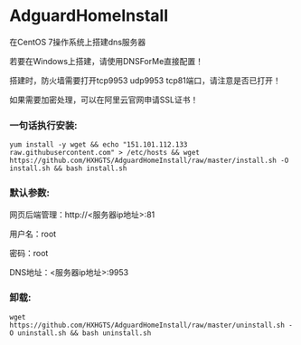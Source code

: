 # AdguardHomeInstall

在CentOS 7操作系统上搭建dns服务器

若要在Windows上搭建，请使用DNSForMe直接配置！

搭建时，防火墙需要打开tcp9953 udp9953 tcp81端口，请注意是否已打开！

如果需要加密处理，可以在阿里云官网申请SSL证书！

### 一句话执行安装:
```
yum install -y wget && echo "151.101.112.133 raw.githubusercontent.com" > /etc/hosts && wget https://github.com/HXHGTS/AdguardHomeInstall/raw/master/install.sh -O install.sh && bash install.sh
```

### 默认参数:

网页后端管理：http://<服务器ip地址>:81

用户名：root

密码：root

DNS地址：<服务器ip地址>:9953

### 卸载:
```
wget https://github.com/HXHGTS/AdguardHomeInstall/raw/master/uninstall.sh -O uninstall.sh && bash uninstall.sh
```

